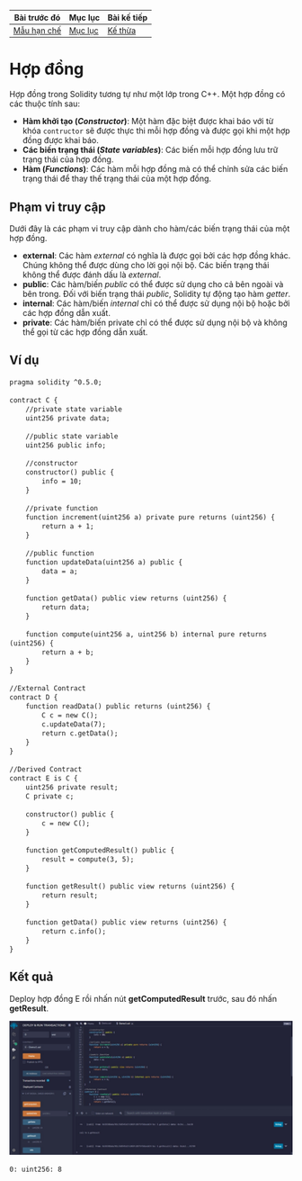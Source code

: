 |Bài trước đó|Mục lục|Bài kế tiếp|
|---|---|---|
|[Mẫu hạn chế](30_RestrictedAccess.md)|[Mục lục](README.md)|[Kế thừa](32_Inheritance.md)|

# Hợp đồng

Hợp đồng trong Solidity tương tự như một lớp trong C++. Một hợp đồng có các thuộc tính sau:

* **Hàm khởi tạo (*Constructor*)**: Một hàm đặc biệt được khai báo với từ khóa `contructor` sẽ được thực thi mỗi hợp đồng và được gọi khi một hợp đồng được khai báo.
* **Các biến trạng thái (*State variables*)**: Các biến mỗi hợp đồng lưu trữ trạng thái của hợp đồng.
* **Hàm (*Functions*)**: Các hàm mỗi hợp đồng mà có thể chỉnh sửa các biến trạng thái để thay thế trạng thái của một hợp đồng.

## Phạm vi truy cập

Dưới đây là các phạm vi truy cập dành cho hàm/các biến trạng thái của một hợp đồng.

* **external**: Các hàm *external* có nghĩa là được gọi bởi các hợp đồng khác. Chúng không thể được dùng cho lời gọi nội bộ. Các biến trạng thái không thể được đánh dấu là *external*.
* **public**: Các hàm/biến *public* có thể được sử dụng cho cả bên ngoài và bên trong. Đối với biến trạng thái *public*, Solidity tự động tạo hàm *getter*.
* **internal**: Các hàm/biến *internal* chỉ có thể được sử dụng nội bộ hoặc bởi các hợp đồng dẫn xuất.
* **private**: Các hàm/biến private chỉ có thể được sử dụng nội bộ và không thể gọi từ các hợp đồng dẫn xuất.

## Ví dụ

```solidity
pragma solidity ^0.5.0;

contract C {
    //private state variable
    uint256 private data;

    //public state variable
    uint256 public info;

    //constructor
    constructor() public {
        info = 10;
    }

    //private function
    function increment(uint256 a) private pure returns (uint256) {
        return a + 1;
    }

    //public function
    function updateData(uint256 a) public {
        data = a;
    }

    function getData() public view returns (uint256) {
        return data;
    }

    function compute(uint256 a, uint256 b) internal pure returns (uint256) {
        return a + b;
    }
}

//External Contract
contract D {
    function readData() public returns (uint256) {
        C c = new C();
        c.updateData(7);
        return c.getData();
    }
}

//Derived Contract
contract E is C {
    uint256 private result;
    C private c;

    constructor() public {
        c = new C();
    }

    function getComputedResult() public {
        result = compute(3, 5);
    }

    function getResult() public view returns (uint256) {
        return result;
    }

    function getData() public view returns (uint256) {
        return c.info();
    }
}
```

## Kết quả

Deploy hợp đồng E rồi nhấn nút **getComputedResult** trước, sau đó nhấn **getResult**.

![Hinh1](Images/Bai31/Hinh1.jpeg)

```
0: uint256: 8
```
